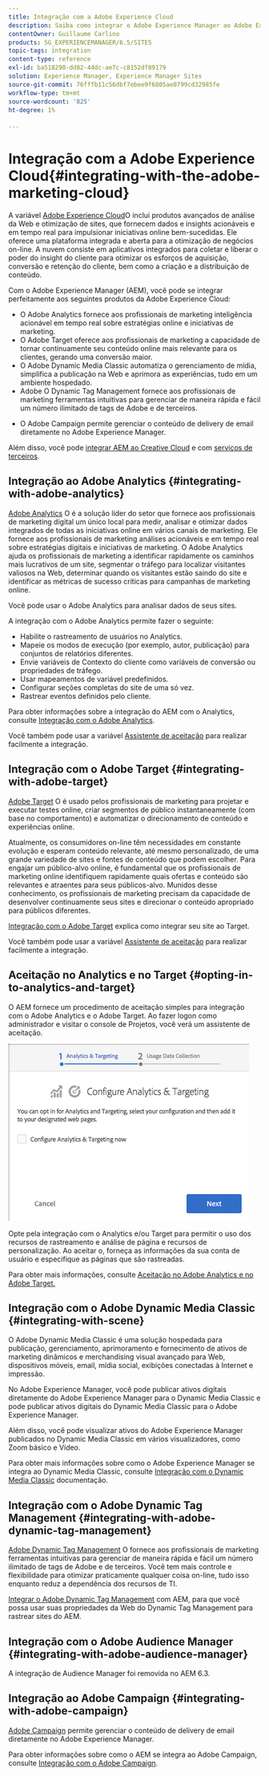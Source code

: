 ```yaml
---
title: Integração com a Adobe Experience Cloud
description: Saiba como integrar o Adobe Experience Manager ao Adobe Experience Cloud.
contentOwner: Guillaume Carlino
products: SG_EXPERIENCEMANAGER/6.5/SITES
topic-tags: integration
content-type: reference
exl-id: ba518290-dd82-44dc-ae7c-c8152df89179
solution: Experience Manager, Experience Manager Sites
source-git-commit: 76fffb11c56dbf7ebee9f6805ae0799cd32985fe
workflow-type: tm+mt
source-wordcount: '825'
ht-degree: 1%

---
```


# Integração com a Adobe Experience Cloud{#integrating-with-the-adobe-marketing-cloud}

A variável [Adobe Experience Cloud](https://business.adobe.com/products/marketing-cloud/main.html)O inclui produtos avançados de análise da Web e otimização de sites, que fornecem dados e insights acionáveis e em tempo real para impulsionar iniciativas online bem-sucedidas. Ele oferece uma plataforma integrada e aberta para a otimização de negócios on-line. A nuvem consiste em aplicativos integrados para coletar e liberar o poder do insight do cliente para otimizar os esforços de aquisição, conversão e retenção do cliente, bem como a criação e a distribuição de conteúdo.

Com o Adobe Experience Manager (AEM), você pode se integrar perfeitamente aos seguintes produtos da Adobe Experience Cloud:

* O Adobe Analytics fornece aos profissionais de marketing inteligência acionável em tempo real sobre estratégias online e iniciativas de marketing.
* O Adobe Target oferece aos profissionais de marketing a capacidade de tornar continuamente seu conteúdo online mais relevante para os clientes, gerando uma conversão maior.
* O Adobe Dynamic Media Classic automatiza o gerenciamento de mídia, simplifica a publicação na Web e aprimora as experiências, tudo em um ambiente hospedado.
* Adobe O Dynamic Tag Management fornece aos profissionais de marketing ferramentas intuitivas para gerenciar de maneira rápida e fácil um número ilimitado de tags de Adobe e de terceiros.
<!-- Search&Promote is end of life as of September 1, 2022 * Adobe Search&Promote gives marketers the ability to control and optimize the search results on their sites. -->
* O Adobe Campaign permite gerenciar o conteúdo de delivery de email diretamente no Adobe Experience Manager.

Além disso, você pode [integrar AEM ao Creative Cloud](/help/assets/aem-cc-integration-best-practices.md) e com [serviços de terceiros](/help/sites-administering/third-party-services.md).

## Integração ao Adobe Analytics {#integrating-with-adobe-analytics}

[Adobe Analytics](https://business.adobe.com/products/analytics/adobe-analytics.html) O é a solução líder do setor que fornece aos profissionais de marketing digital um único local para medir, analisar e otimizar dados integrados de todas as iniciativas online em vários canais de marketing. Ele fornece aos profissionais de marketing análises acionáveis e em tempo real sobre estratégias digitais e iniciativas de marketing. O Adobe Analytics ajuda os profissionais de marketing a identificar rapidamente os caminhos mais lucrativos de um site, segmentar o tráfego para localizar visitantes valiosos na Web, determinar quando os visitantes estão saindo do site e identificar as métricas de sucesso críticas para campanhas de marketing online.

Você pode usar o Adobe Analytics para analisar dados de seus sites.

A integração com o Adobe Analytics permite fazer o seguinte:

* Habilite o rastreamento de usuários no Analytics.
* Mapeie os modos de execução (por exemplo, autor, publicação) para conjuntos de relatórios diferentes.
* Envie variáveis de Contexto do cliente como variáveis de conversão ou propriedades de tráfego.
* Usar mapeamentos de variável predefinidos.
* Configurar seções completas do site de uma só vez.
* Rastrear eventos definidos pelo cliente.

Para obter informações sobre a integração do AEM com o Analytics, consulte [Integração com o Adobe Analytics](/help/sites-administering/adobeanalytics.md).

Você também pode usar a variável [Assistente de aceitação](/help/sites-administering/opt-in.md) para realizar facilmente a integração.

## Integração com o Adobe Target {#integrating-with-adobe-target}

[Adobe Target](https://business.adobe.com/products/target/adobe-target.html) O é usado pelos profissionais de marketing para projetar e executar testes online, criar segmentos de público instantaneamente (com base no comportamento) e automatizar o direcionamento de conteúdo e experiências online.

Atualmente, os consumidores on-line têm necessidades em constante evolução e esperam conteúdo relevante, até mesmo personalizado, de uma grande variedade de sites e fontes de conteúdo que podem escolher. Para engajar um público-alvo online, é fundamental que os profissionais de marketing online identifiquem rapidamente quais ofertas e conteúdo são relevantes e atraentes para seus públicos-alvo. Munidos desse conhecimento, os profissionais de marketing precisam da capacidade de desenvolver continuamente seus sites e direcionar o conteúdo apropriado para públicos diferentes.

[Integração com o Adobe Target](/help/sites-administering/target.md) explica como integrar seu site ao Target.

Você também pode usar a variável [Assistente de aceitação](/help/sites-administering/opt-in.md) para realizar facilmente a integração.

## Aceitação no Analytics e no Target {#opting-in-to-analytics-and-target}

O AEM fornece um procedimento de aceitação simples para integração com o Adobe Analytics e o Adobe Target. Ao fazer logon como administrador e visitar o console de Projetos, você verá um assistente de aceitação.

![chlimage_1-107](assets/chlimage_1-107a.png)

Opte pela integração com o Analytics e/ou Target para permitir o uso dos recursos de rastreamento e análise de página e recursos de personalização. Ao aceitar o, forneça as informações da sua conta de usuário e especifique as páginas que são rastreadas.

Para obter mais informações, consulte [Aceitação no Adobe Analytics e no Adobe Target.](/help/sites-administering/opt-in.md)

## Integração com o Adobe Dynamic Media Classic {#integrating-with-scene}

O Adobe Dynamic Media Classic é uma solução hospedada para publicação, gerenciamento, aprimoramento e fornecimento de ativos de marketing dinâmicos e merchandising visual avançado para Web, dispositivos móveis, email, mídia social, exibições conectadas à Internet e impressão.

No Adobe Experience Manager, você pode publicar ativos digitais diretamente do Adobe Experience Manager para o Dynamic Media Classic e pode publicar ativos digitais do Dynamic Media Classic para o Adobe Experience Manager.

Além disso, você pode visualizar ativos do Adobe Experience Manager publicados no Dynamic Media Classic em vários visualizadores, como Zoom básico e Vídeo.

Para obter mais informações sobre como o Adobe Experience Manager se integra ao Dynamic Media Classic, consulte [Integração com o Dynamic Media Classic](/help/sites-administering/scene7.md) documentação.

## Integração com o Adobe Dynamic Tag Management {#integrating-with-adobe-dynamic-tag-management}

[Adobe Dynamic Tag Management](https://business.adobe.com/products/experience-platform/adobe-experience-platform.html) O fornece aos profissionais de marketing ferramentas intuitivas para gerenciar de maneira rápida e fácil um número ilimitado de tags de Adobe e de terceiros. Você tem mais controle e flexibilidade para otimizar praticamente qualquer coisa on-line, tudo isso enquanto reduz a dependência dos recursos de TI.

[Integrar o Adobe Dynamic Tag Management](/help/sites-administering/dtm.md) com AEM, para que você possa usar suas propriedades da Web do Dynamic Tag Management para rastrear sites do AEM.

## Integração com o Adobe Audience Manager {#integrating-with-adobe-audience-manager}

A integração de Audience Manager foi removida no AEM 6.3.

<!-- Search&Promote is end of life as of September 1, 2022 ## Integrating with Search&Promote {#integrating-with-search-promote} -->

<!-- Search&Promote is end of life as of September 1, 2022 Adobe Search&Promote enables marketers to optimizehow visitors browse, find, compare, and select relevant products and content on web and mobile sites. Businesses can easily promote priority items based on business objectives and visitor intent, and automate merchandising and promotions activity via KPI-based triggers or metrics. -->

<!-- Search&Promote is end of life as of September 1, 2022 Adobe Search&Promote is a reliable and scalable hosted site search application, capable of scaling to millions of pages or products, for heavily visited online businesses ranging from retail to news sites. It offers unprecedented levels of marketer control and metrics-based relevance. -->

<!-- Search&Promote is end of life as of September 1, 2022 For information about integrating AEM and Search&Promote, see [Integrating with Adobe Search&Promote](/help/sites-administering/search-and-promote.md). -->

## Integração ao Adobe Campaign {#integrating-with-adobe-campaign}

[Adobe Campaign](https://business.adobe.com/products/campaign/adobe-campaign.html) permite gerenciar o conteúdo de delivery de email diretamente no Adobe Experience Manager.

Para obter informações sobre como o AEM se integra ao Adobe Campaign, consulte [Integração com o Adobe Campaign](/help/sites-administering/campaignstandard.md).